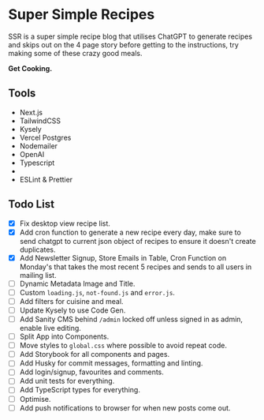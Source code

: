 # Super Simple Recipes

SSR is a super simple recipe blog that utilises ChatGPT to generate recipes and skips out on the 4 page story before getting to the instructions, try making some of these crazy good meals.

**Get Cooking.**

## Tools

- Next.js
- TailwindCSS
- Kysely
- Vercel Postgres
- Nodemailer
- OpenAI
- Typescript
- 
- ESLint & Prettier

## Todo List

- [x] Fix desktop view recipe list.
- [x] Add cron function to generate a new recipe every day, make sure to send chatgpt to current json object of recipes to ensure it doesn't create duplicates.
- [x] Add Newsletter Signup, Store Emails in Table, Cron Function on Monday's that takes the most recent 5 recipes and sends to all users in mailing list.
- [ ] Dynamic Metadata Image and Title.
- [ ] Custom `loading.js`, `not-found.js` and `error.js`.
- [ ] Add filters for cuisine and meal.
- [ ] Update Kysely to use Code Gen.
- [ ] Add Sanity CMS behind `/admin` locked off unless signed in as admin, enable live editing.
- [ ] Split App into Components.
- [ ] Move styles to `global.css` where possible to avoid repeat code.
- [ ] Add Storybook for all components and pages.
- [ ] Add Husky for commit messages, formatting and linting.
- [ ] Add login/signup, favourites and comments.
- [ ] Add unit tests for everything.
- [ ] Add TypeScript types for everything.
- [ ] Optimise.
- [ ] Add push notifications to browser for when new posts come out.
